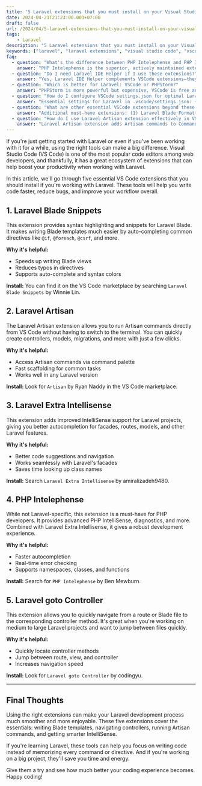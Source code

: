 ```yaml
---
title: '5 Laravel extensions that you must install on your Visual Studio Code'
date: 2024-04-21T21:23:00.001+07:00
draft: false
url: /2024/04/5-laravel-extensions-that-you-must-install-on-your-visual-studio-code.html
tags:
    - Laravel
description: "5 Laravel extensions that you must install on your Visual Studio Code. These tools will help you write code faster, reduce bugs, and improve your workflow overall."
keywords: ["laravel", "laravel extensions", "visual studio code", "vscode", "laravel development", "laravel productivity"]
faq:
  - question: "What's the difference between PHP Intelephense and PHP IntelliSense?"
    answer: "PHP Intelephense is the superior, actively maintained extension that replaced the older PHP IntelliSense. Key differences: (1) Performance—Intelephense indexes faster and uses less memory, handles large codebases better. (2) Features—Intelephense supports full PHP 8.x syntax, better namespace resolution, workspace symbol search, go-to-definition for Composer packages. (3) Accuracy—Intelephense's type inference is more accurate, understands PHPDoc types, supports generics. (4) Maintenance—Intelephense actively updated monthly, PHP IntelliSense deprecated. (5) Licensing—Intelephense free for most features, premium ($15 lifetime) adds rename refactoring and advanced features. Install: Disable/uninstall built-in PHP IntelliSense, install Intelephense. Settings: add to settings.json: 'intelephense.files.maxSize': 5000000 for large projects. For Laravel specifically, pair with Laravel Extra Intellisense for facades/route autocomplete."
  - question: "Do I need Laravel IDE Helper if I use these extensions?"
    answer: "Yes, Laravel IDE Helper complements VSCode extensions—they solve different problems. Extensions provide UI/UX features (snippets, navigation, Artisan commands in palette), while IDE Helper generates PHPDoc annotations that help ANY IDE understand Laravel magic. Benefits of IDE Helper: (1) Facade autocomplete—generates docblocks so $request->user() shows available methods. (2) Model hints—php artisan ide-helper:models generates @property annotations: User model shows $user->name, $user->email. (3) Meta file—generates _ide_helper.php with full facade/helper definitions. Install: composer require --dev barryvdh/laravel-ide-helper, add to post-update-cmd in composer.json. Generate: php artisan ide-helper:generate && php artisan ide-helper:models -N. Best setup: Laravel IDE Helper (docblocks) + PHP Intelephense (PHP parsing) + Laravel Extra Intellisense (Laravel-specific) = perfect autocomplete. IDE Helper works in PHPStorm too, making it team-friendly."
  - question: "Which is better for Laravel: VSCode or PHPStorm?"
    answer: "PHPStorm is more powerful but expensive, VSCode is free and fast. PHPStorm advantages: (1) Laravel built-in support—understands facades, routes, Blade without plugins. (2) Advanced refactoring—rename variables across project, extract methods safely. (3) Database tools—query databases directly in IDE. (4) Debugging—Xdebug setup easier, better UI. (5) Code quality—built-in inspections, type hints, static analysis. (6) All-in-one—Git, terminal, composer, npm in unified interface. Costs $199/year ($89 first year). VSCode advantages: (1) Free and open source. (2) Fast startup—PHPStorm takes 10-30s, VSCode instant. (3) Lightweight—uses less RAM (500MB vs 2GB). (4) Extensions—huge ecosystem, customize anything. (5) Web-friendly—better for JavaScript/TypeScript/CSS. Recommendation: Beginners → VSCode (free, easier learning curve). Professional teams → PHPStorm (productivity boost worth the cost). Freelancers → VSCode + Intelephense Premium ($15) for 90% of PHPStorm features. Try PHPStorm free for 30 days—if it improves your workflow significantly, buy it. Many devs use VSCode for small edits, PHPStorm for serious work."
  - question: "How do I configure VSCode settings.json for optimal Laravel development?"
    answer: "Essential settings for Laravel in .vscode/settings.json: {'files.associations': {'*.blade.php': 'blade'}, 'emmet.includeLanguages': {'blade': 'html'}, 'blade.format.enable': true, 'intelephense.files.associations': ['*.php', '*.blade.php'], 'intelephense.files.exclude': ['**/vendor/**', '**/storage/**', '**/node_modules/**'], '[php]': {'editor.defaultFormatter': 'bmewburn.vscode-intelephense-client', 'editor.formatOnSave': true}, '[blade]': {'editor.defaultFormatter': 'shufo.vscode-blade-formatter', 'editor.formatOnSave': true}, 'php.suggest.basic': false, 'php.validate.enable': false}. Install Blade Formatter extension for auto-formatting. Add to workspace: 'intelephense.environment.phpVersion': '8.2.0' to match project PHP. For Prettier integration: install Prettier extension, add 'prettier.enable': true. Performance boost: increase 'intelephense.files.maxSize': 5000000 for large projects. Share settings: commit .vscode/settings.json so team uses same config."
  - question: "What are other essential VSCode extensions beyond these 5 for Laravel development?"
    answer: "Additional must-have extensions: (1) Laravel Blade Formatter (shufo)—auto-format Blade files with consistent indentation, better than manual formatting. (2) DotENV (mikestead)—syntax highlighting for .env files, prevents typos in env vars. (3) Better Comments (aaron-bond)—color-code comments: // TODO, // FIXME, // NOTE. (4) Error Lens (usernamehw)—display errors inline instead of hover, see bugs immediately. (5) GitLens (eamodio)—git blame, history, compare—essential for team projects. (6) Prettier + Prettier PHP—format PHP, JS, CSS consistently. (7) Tailwind CSS IntelliSense—if using Tailwind (common in Laravel). (8) Todo Tree (gruntfuggly)—find all TODO comments across project. (9) PHP Debug (xdebug)—debug PHP with breakpoints. (10) Remote SSH—edit files on server directly. Optional but useful: Docker extension (if using Docker), REST Client (test APIs without Postman), Code Spell Checker (catch typos). Don't over-install: too many extensions slow VSCode. Start with core 5-10, add as needed."
  - question: "How do I use Laravel Artisan extension effectively in VSCode?"
    answer: "Laravel Artisan extension adds Artisan commands to Command Palette (Cmd/Ctrl+Shift+P). Usage: (1) Open palette → type 'Artisan' → see all commands. (2) Quick scaffolding: 'Artisan: Make Controller' → enter name → creates controller instantly. (3) Run migrations: 'Artisan: Migrate' runs without switching to terminal. (4) Clear caches: 'Artisan: Clear Cache' → quick cleanup. (5) Custom commands: add your commands to artisan, extension auto-detects them. Tips: (1) Keybindings—assign shortcuts for frequent commands: Cmd+K Cmd+M for migrate. (2) Output panel—shows Artisan command results in VSCode output. (3) Input prompts—extension prompts for required arguments (controller name, model name). Limitations: (1) Can't pass complex arguments—use terminal for advanced flags. (2) No autocomplete for argument values. (3) Sometimes lags on large projects. Alternatives: use integrated terminal (Ctrl+`) for full control, Artisan extension for quick common tasks. Best practice: learn common Artisan commands, use extension as shortcut, terminal for complex tasks."
---
```


If you're just getting started with Laravel or even if you've been working with it for a while, using the right tools can make a big difference. Visual Studio Code (VS Code) is one of the most popular code editors among web developers, and thankfully, it has a great ecosystem of extensions that can help boost your productivity when working with Laravel.

In this article, we'll go through five essential VS Code extensions that you should install if you're working with Laravel. These tools will help you write code faster, reduce bugs, and improve your workflow overall.

## 1. Laravel Blade Snippets

This extension provides syntax highlighting and snippets for Laravel Blade. It makes writing Blade templates much easier by auto-completing common directives like `@if`, `@foreach`, `@csrf`, and more.

**Why it's helpful:**
- Speeds up writing Blade views
- Reduces typos in directives
- Supports auto-complete and syntax colors

**Install:** You can find it on the VS Code marketplace by searching `Laravel Blade Snippets` by Winnie Lin.

## 2. Laravel Artisan

The Laravel Artisan extension allows you to run Artisan commands directly from VS Code without having to switch to the terminal. You can quickly create controllers, models, migrations, and more with just a few clicks.

**Why it's helpful:**
- Access Artisan commands via command palette
- Fast scaffolding for common tasks
- Works well in any Laravel version

**Install:** Look for `Artisan` by Ryan Naddy in the VS Code marketplace.

## 3. Laravel Extra Intellisense

This extension adds improved IntelliSense support for Laravel projects, giving you better autocompletion for facades, routes, models, and other Laravel features.

**Why it's helpful:**
- Better code suggestions and navigation
- Works seamlessly with Laravel's facades
- Saves time looking up class names

**Install:** Search `Laravel Extra Intellisense` by amiralizadeh9480.

## 4. PHP Intelephense

While not Laravel-specific, this extension is a must-have for PHP developers. It provides advanced PHP IntelliSense, diagnostics, and more. Combined with Laravel Extra Intellisense, it gives a robust development experience.

**Why it's helpful:**
- Faster autocompletion
- Real-time error checking
- Supports namespaces, classes, and functions

**Install:** Search for `PHP Intelephense` by Ben Mewburn.

## 5. Laravel goto Controller

This extension allows you to quickly navigate from a route or Blade file to the corresponding controller method. It's great when you're working on medium to large Laravel projects and want to jump between files quickly.

**Why it's helpful:**
- Quickly locate controller methods
- Jump between route, view, and controller
- Increases navigation speed

**Install:** Look for `Laravel goto Controller` by codingyu.

---

## Final Thoughts

Using the right extensions can make your Laravel development process much smoother and more enjoyable. These five extensions cover the essentials: writing Blade templates, navigating controllers, running Artisan commands, and getting smarter IntelliSense.

If you're learning Laravel, these tools can help you focus on writing code instead of memorizing every command or directive. And if you're working on a big project, they'll save you time and energy.

Give them a try and see how much better your coding experience becomes. Happy coding!